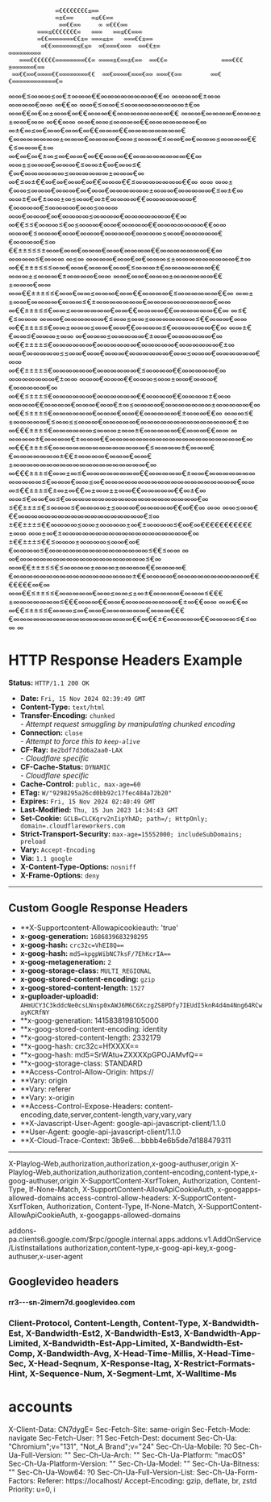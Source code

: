              
                 ∞€€€€€€€€≤∞∞                                                                       
                 ∞±€∞∞     ∞≤€€∞∞                                                                  
                  ∞∞€€∞∞     ∞ ∞€€€∞∞                                                              
            ∞∞∞≤€€€€€€€∞   ∞∞∞   ∞∞≤€€∞∞∞                                                          
            ∞€€∞∞∞∞∞∞∞€€±∞ ∞∞∞≤±∞   ∞∞∞€€±∞∞                                                       
             ∞€€∞∞∞∞∞∞∞≤€≤∞  ∞€∞∞∞€∞∞∞  ∞∞€€±∞                      ∞∞∞∞∞∞∞∞∞                      
       ∞∞∞€€€€€€€∞∞∞∞∞∞∞∞€€∞ ∞∞∞∞±€∞∞±€∞∞  ∞∞€€∞               ∞∞∞€€€±∞∞∞∞∞∞€∞∞                    
     ∞∞€€∞∞€∞∞∞∞€€∞∞∞∞∞∞∞∞€€  ∞∞€∞∞∞∞€∞∞∞€∞∞ ∞∞∞€€∞∞        ∞∞€€∞∞∞∞∞∞∞∞∞∞∞∞€∞                     
   ∞∞€≤∞∞∞≤∞€±∞∞∞€€∞∞∞∞∞∞∞∞€€∞ ∞∞∞∞€±∞∞ ∞∞∞∞€∞∞  ∞€€∞     ∞∞€≤∞∞€≤∞∞∞∞∞∞∞∞∞±€∞                     
 ∞∞€€∞€∞±∞∞€∞€€∞∞∞€€∞∞∞∞∞∞∞∞€€ ∞∞∞€∞∞∞∞€∞∞∞±±∞∞€∞∞ ∞€€∞∞ ∞∞€∞∞≤∞∞∞∞€€∞∞∞∞∞∞∞€∞                     
∞±€∞≤∞€∞∞€∞∞€∞€€∞∞∞€€∞∞∞∞∞∞∞∞€€∞∞∞∞∞∞∞±∞∞∞€∞∞∞∞€∞∞≤∞∞∞€≤∞∞€∞€∞∞∞≤∞∞∞∞€€€≤∞∞∞€±∞                    
∞€∞€∞€±∞≤∞€∞∞€∞€€∞∞∞€€∞∞∞∞∞∞∞∞€€∞ ∞∞±≤∞∞∞€∞∞∞€≤∞∞±€∞€∞∞≤€€∞€∞∞∞∞∞∞≤∞∞∞∞∞∞±∞∞∞€∞                    
 ∞€≤∞±€€∞€∞€∞∞€∞€€∞∞∞€€≤∞∞∞∞∞∞∞€€∞ ∞∞ ∞∞±€∞∞≤∞∞∞€∞∞∞€∞€∞∞€∞∞∞∞∞∞±∞∞∞€∞∞∞∞∞€≤∞±€∞                   
 ∞∞±€∞€±∞∞±∞≤∞∞€∞±€∞∞∞∞€€∞∞∞∞∞∞∞€€∞∞∞∞€≤∞∞∞∞€∞∞≤∞∞∞ ∞∞€∞∞∞€∞€∞∞∞∞≤∞∞∞∞€∞∞∞∞∞∞∞€€∞                  
∞€€≤≤€∞∞∞≤€∞≤∞∞∞€∞∞€∞∞∞∞€€∞∞∞∞∞∞∞€€∞∞  ∞∞∞€≤∞∞∞€∞∞€∞∞∞€∞∞∞∞€∞∞∞∞≤∞∞€∞∞∞∞∞€€∞∞∞∞€≤∞                 
€€±±≤≤≤±∞∞€∞∞€∞∞∞€∞∞€∞∞∞∞€€∞∞∞∞∞∞∞€€∞    ∞∞∞∞≤€∞∞∞  ∞≤∞ ∞∞∞∞€∞∞€∞€∞∞∞≤±∞∞∞∞∞∞∞∞∞€±∞                
∞€€±±±≤≤≤∞∞€∞∞€∞∞∞€∞∞€≤∞∞∞±€∞∞∞∞∞∞∞€€    ∞∞∞±≤∞∞∞€±∞∞∞∞€∞∞ ∞∞€∞∞€∞∞∞±∞∞∞∞∞∞€€±∞∞∞€∞∞               
∞∞€€±±±≤≤€∞∞€∞∞≤∞∞∞€∞∞€€∞∞∞∞€≤∞∞∞∞∞∞€€∞       ∞∞±±∞∞€∞∞∞∞€∞∞∞≤€±∞∞∞∞∞∞∞€∞∞∞∞∞∞∞∞∞∞€∞∞              
  ∞€€±±±≤≤€∞∞≤∞∞∞∞∞∞€∞∞€€∞∞∞∞€€∞∞∞∞∞∞€€∞  ∞≤€€≤∞∞∞  ∞∞∞€∞∞∞∞∞∞€≤∞∞≤∞∞≤∞∞∞∞∞∞∞≤€€∞∞∞€∞∞             
   ∞€€±±±≤≤€∞∞±∞∞∞≤∞∞€∞∞€€∞∞∞∞≤€∞∞∞∞∞∞€€∞     ∞∞±€€∞∞≤€∞∞∞±∞∞ ∞€∞∞∞≤∞∞∞∞∞€±∞∞€∞∞∞∞∞∞€∞             
    ∞€€±±±±≤€∞∞∞∞∞∞€∞∞∞∞∞∞€∞∞∞∞∞€∞∞∞∞∞∞€±∞   ∞∞€∞∞∞∞∞≤≤∞∞€∞∞€∞∞∞€∞∞∞∞∞∞€∞∞≤∞∞∞€∞∞∞∞∞∞€∞∞           
     ∞€€±±±±≤€∞∞∞∞∞∞€∞∞∞∞∞∞€≤∞∞∞∞€€∞∞∞∞∞€∞   ∞∞∞∞∞∞∞€±∞∞ ∞∞∞€∞∞∞€€∞∞∞≤∞∞±∞∞€∞∞∞€€∞∞∞∞∞€∞           
      ∞€€≤±±±≤€∞∞∞∞∞∞€∞∞∞∞∞∞€€∞∞∞∞€€∞∞∞∞±€∞∞    ∞∞∞∞€€∞∞∞∞€∞∞∞€∞∞€±∞≤∞∞∞∞€∞∞∞∞∞∞∞±∞∞∞∞∞€∞          
       ∞€€≤±±±≤€∞∞∞∞∞∞€∞∞∞€∞∞€€∞∞∞∞∞€±∞∞∞€€∞  ∞∞∞≤€±∞∞∞∞∞€≤∞∞≤≤∞∞∞€∞∞∞∞∞€∞∞∞∞∞∞∞∞∞∞∞∞∞∞€±∞         
        ∞€€€±±±≤€∞∞∞∞∞∞≤∞∞∞±∞∞±€∞∞∞∞∞€€∞∞∞€€∞∞ ∞   ∞∞∞∞±€∞∞∞∞€±∞∞∞€€∞∞∞∞∞∞∞∞∞∞∞∞∞∞∞∞∞∞∞∞€∞         
         ∞€€€±±±≤€∞∞∞∞∞∞∞∞∞∞∞∞∞∞€≤∞∞∞∞±€∞∞∞€€∞∞∞∞∞∞∞±€€±∞∞∞∞€∞∞∞€∞∞€±∞∞∞∞∞∞∞∞∞∞∞∞∞∞∞∞∞∞∞∞€∞        
          ∞€€€±±±≤€∞∞±∞≤€∞∞∞∞∞∞∞∞€€∞∞∞∞∞€±∞∞€∞∞∞∞∞∞∞ ∞∞∞∞∞≤€∞∞∞€∞∞≤∞€∞∞∞∞∞∞∞∞∞∞∞∞∞∞∞∞∞∞∞∞€∞∞       
           ∞≤€€±±±≤€±∞±∞€€∞±∞∞±±∞∞€€∞∞∞∞∞€€∞±€∞             ∞∞≤€∞∞€∞≤€∞∞∞∞∞∞∞∞∞∞∞∞∞∞∞∞∞∞∞∞€∞       
             ≤€€±±±≤€≤∞∞∞≤€∞∞∞∞±≤∞∞∞€∞∞∞∞∞€€∞€€∞    ∞∞         ∞∞≤∞∞€€€∞∞∞∞∞∞∞∞∞∞∞∞∞∞∞∞∞∞∞€≤∞      
              ±€€±±±≤€€∞∞∞∞≤∞∞±∞∞∞∞±∞€±∞∞∞∞≤€∞€∞€€€€€€€€€€€±∞∞    ∞∞±∞€±∞∞∞∞∞∞∞∞∞∞∞∞∞∞∞∞∞∞∞€∞      
               ±€€±±±≤€€≤∞∞∞±∞∞∞∞≤∞∞€∞€€∞∞∞∞≤€∞∞∞∞∞∞∞∞∞∞∞∞∞∞∞≤€€≤∞∞ ∞ ∞€∞∞∞∞∞∞∞∞∞∞∞∞∞∞∞∞∞∞∞≤€∞     
               ∞∞€€±±±≤≤€≤∞∞∞∞±∞∞∞±∞∞∞∞€€∞∞∞∞€€∞∞∞∞∞∞∞∞∞∞∞∞∞∞∞∞∞∞±€€∞∞∞∞€∞∞∞∞∞∞∞∞∞∞∞€€€€€€€∞€∞     
                ∞∞€€≤±±≤≤€∞∞∞∞∞€∞∞≤∞∞≤±∞±€∞∞∞∞€∞∞∞≤€€€±∞∞∞∞∞∞∞≤€€€∞∞∞€€∞∞€∞∞∞∞∞∞∞∞€±∞€€∞∞ ∞∞€€∞    
                  ∞€€≤±±≤≤€∞∞∞≤∞€∞∞€∞∞∞∞∞∞€∞∞∞€€€€∞∞∞∞∞∞∞∞∞∞∞∞∞∞∞∞∞∞€€∞€€±€∞∞∞∞∞€€∞∞∞∞≤€≤∞  ∞ ∞    



# HTTP Response Headers Example

**Status:** `HTTP/1.1 200 OK`

- **Date:** `Fri, 15 Nov 2024 02:39:49 GMT`
- **Content-Type:** `text/html`
- **Transfer-Encoding:** `chunked`  
  *- Attempt request smuggling by manipulating chunked encoding*
- **Connection:** `close`  
  *- Attempt to force this to `keep-alive`*
- **CF-Ray:** `8e2bdf7d3d6a2aa0-LAX`  
  *- Cloudflare specific*
- **CF-Cache-Status:** `DYNAMIC`  
  *- Cloudflare specific*
- **Cache-Control:** `public, max-age=60`
- **ETag:** `W/"9298295a26cd0bb92c17fec484a72b20"`
- **Expires:** `Fri, 15 Nov 2024 02:40:49 GMT`
- **Last-Modified:** `Thu, 15 Jun 2023 14:34:43 GMT`
- **Set-Cookie:** `GCLB=CLCKqrv2nIipYhAD; path=/; HttpOnly; domain=.cloudflareworkers.com`
- **Strict-Transport-Security:** `max-age=15552000; includeSubDomains; preload`
- **Vary:** `Accept-Encoding`
- **Via:** `1.1 google`
- **X-Content-Type-Options:** `nosniff`
- **X-Frame-Options:** `deny`

---
## Custom Google Response Headers
- **X-Supportcontent-Allowapicookieauth: 'true'
- **x-goog-generation:** `1686839683298295`
- **x-goog-hash:** `crc32c=VhEI8Q==`
- **x-goog-hash:** `md5=kpgpWibNC7ksF/7EhKcrIA==`
- **x-goog-metageneration:** `2`
- **x-goog-storage-class:** `MULTI_REGIONAL`
- **x-goog-stored-content-encoding:** `gzip`
- **x-goog-stored-content-length:** `1527`
- **x-guploader-uploadid:** `AHmUCY3C3kddcNe0csLNnsp0xAWJ6M6C6XczgZS8PDfy7IEUdI5knR4d4m4Nng64RCwayKCRfNY`
- **x-goog-generation: 1415838198105000
- **x-goog-stored-content-encoding: identity
- **x-goog-stored-content-length: 2332179
- **x-goog-hash: crc32c=HfXXXX==
- **x-goog-hash: md5=SrWAtu+ZXXXXpGPOJAMvfQ==
- **x-goog-storage-class: STANDARD
- **Access-Control-Allow-Origin: https://<host>
- **Vary: origin
- **Vary: referer
- **Vary: x-origin
- **Access-Control-Expose-Headers: content-encoding,date,server,content-length,vary,vary,vary
- **X-Javascript-User-Agent: google-api-javascript-client/1.1.0
- **User-Agent: google-api-javascript-client/1.1.0
- **X-Cloud-Trace-Context: 3b9e6....bbbb4e6b5de7d188479311
---
X-Playlog-Web,authorization,authorization,x-goog-authuser,origin
X-Playlog-Web,authorization,authorization,content-encoding,content-type,x-goog-authuser,origin
X-SupportContent-XsrfToken, Authorization, Content-Type, If-None-Match, X-SupportContent-AllowApiCookieAuth, x-googapps-allowed-domains
access-control-allow-headers: X-SupportContent-XsrfToken, Authorization, Content-Type, If-None-Match, X-SupportContent-AllowApiCookieAuth, x-googapps-allowed-domains

 addons-pa.clients6.google.com/$rpc/google.internal.apps.addons.v1.AddOnService/ListInstallations
 authorization,content-type,x-goog-api-key,x-goog-authuser,x-user-agent

## Googlevideo headers
#### rr3---sn-2imern7d.googlevideo.com
### Client-Protocol, Content-Length, Content-Type, X-Bandwidth-Est, X-Bandwidth-Est2, X-Bandwidth-Est3, X-Bandwidth-App-Limited, X-Bandwidth-Est-App-Limited, X-Bandwidth-Est-Comp, X-Bandwidth-Avg, X-Head-Time-Millis, X-Head-Time-Sec, X-Head-Seqnum, X-Response-Itag, X-Restrict-Formats-Hint, X-Sequence-Num, X-Segment-Lmt, X-Walltime-Ms
 
#
# accounts

X-Client-Data: CN7dygE=
Sec-Fetch-Site: same-origin
Sec-Fetch-Mode: navigate
Sec-Fetch-User: ?1
Sec-Fetch-Dest: document
Sec-Ch-Ua: "Chromium";v="131", "Not_A Brand";v="24"
Sec-Ch-Ua-Mobile: ?0
Sec-Ch-Ua-Full-Version: ""
Sec-Ch-Ua-Arch: ""
Sec-Ch-Ua-Platform: "macOS"
Sec-Ch-Ua-Platform-Version: ""
Sec-Ch-Ua-Model: ""
Sec-Ch-Ua-Bitness: ""
Sec-Ch-Ua-Wow64: ?0
Sec-Ch-Ua-Full-Version-List: 
Sec-Ch-Ua-Form-Factors: 
Referer: https://localhost/
Accept-Encoding: gzip, deflate, br, zstd
Priority: u=0, i
